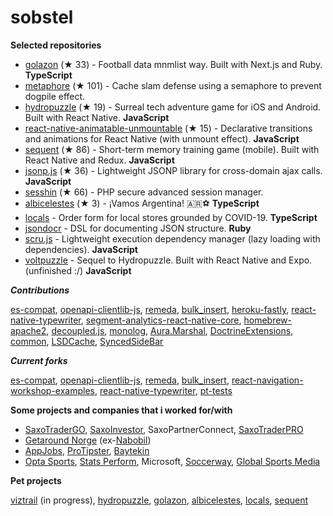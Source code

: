 # sobstel

**Selected repositories**
- [golazon](https://github.com/sobstel/golazon) (★ 33) - Football data mnmlist way. Built with Next.js and Ruby. **TypeScript**
- [metaphore](https://github.com/sobstel/metaphore) (★ 101) - Cache slam defense using a semaphore to prevent dogpile effect.
- [hydropuzzle](https://github.com/sobstel/hydropuzzle) (★ 19) - Surreal tech adventure game for iOS and Android. Built with React Native. **JavaScript**
- [react-native-animatable-unmountable](https://github.com/sobstel/react-native-animatable-unmountable) (★ 15) - Declarative transitions and animations for React Native (with unmount effect). **JavaScript**
- [sequent](https://github.com/sobstel/sequent) (★ 86) - Short-term memory training game (mobile). Built with React Native and Redux. **JavaScript**
- [jsonp.js](https://github.com/sobstel/jsonp.js) (★ 36) - Lightweight JSONP library for cross-domain ajax calls. **JavaScript**
- [sesshin](https://github.com/sobstel/sesshin) (★ 66) - PHP secure advanced session manager.
- [albicelestes](https://github.com/sobstel/albicelestes) (★ 3) - ¡Vamos Argentina! 🇦🇷⚽ **TypeScript**
- [locals](https://github.com/sobstel/locals) - Order form for local stores grounded by COVID-19. **TypeScript**
- [jsondocr](https://github.com/sobstel/jsondocr) - DSL for documenting JSON structure. **Ruby**
- [scru.js](https://github.com/sobstel/scru.js) - Lightweight execution dependency manager (lazy loading with dependencies). **JavaScript**
- [voltpuzzle](https://github.com/sobstel/voltpuzzle) - Sequel to Hydropuzzle. Built with React Native and Expo. (unfinished :/) **JavaScript**

***Contributions***

[es-compat](https://github.com/robatwilliams/es-compat/commits?author=sobstel),
[openapi-clientlib-js](https://github.com/SaxoBank/openapi-clientlib-js/commits?author=sobstel),
[remeda](https://github.com/remeda/remeda/commits?author=sobstel),
[bulk_insert](https://github.com/jamis/bulk_insert/commits?author=sobstel),
[heroku-fastly](https://github.com/fastly/heroku-fastly/commits?author=sobstel),
[react-native-typewriter](https://github.com/TaylorBriggs/react-native-typewriter/commits?author=sobstel),
[segment-analytics-react-native-core](https://github.com/Nabobil/segment-analytics-react-native-core/commits?author=sobstel),
[homebrew-apache2](https://github.com/djl/homebrew-apache2/commits?author=sobstel),
[decoupled.js](https://github.com/maciejsmolinski/decoupled.js/commits?author=sobstel),
[monolog](https://github.com/Seldaek/monolog/commits?author=sobstel),
[Aura.Marshal](https://github.com/auraphp/Aura.Marshal/commits?author=sobstel),
[DoctrineExtensions](https://github.com/beberlei/DoctrineExtensions/commits?author=sobstel),
[common](https://github.com/doctrine/common/commits?author=sobstel),
[LSDCache](https://github.com/gsmlabs/LSDCache/commits?author=sobstel),
[SyncedSideBar](https://github.com/TheSpyder/SyncedSideBar/commits?author=sobstel)


***Current forks***

[es-compat](https://github.com/sobstel/es-compat),
[openapi-clientlib-js](https://github.com/sobstel/openapi-clientlib-js),
[remeda](https://github.com/sobstel/remeda),
[bulk_insert](https://github.com/sobstel/bulk_insert),
[react-navigation-workshop-examples](https://github.com/sobstel/react-navigation-workshop-examples),
[react-native-typewriter](https://github.com/sobstel/react-native-typewriter),
[pt-tests](https://github.com/sobstel/pt-tests)


**Some projects and companies that i worked for/with**

- <a href="//www.home.saxo/platforms/saxotradergo">SaxoTraderGO</a>, <a href="//www.saxoinvestor.com">SaxoInvestor</a>, SaxoPartnerConnect, <a href="//www.home.saxo/platforms/saxotraderpro">SaxoTraderPRO</a>
- <a href="//no.getaround.com">Getaround Norge</a> (ex-<a href="//nabobil.no">Nabobil</a>)
- <a href="//www.appjobs.com">AppJobs</a>, <a href="//www.protipster.com">ProTipster</a>, <a href="//baytekin.media">Baytekin</a>
- <a href="//www.statsperform.com/opta/">Opta&nbsp;Sports</a>, <a href="//www.statsperform.com/">Stats&nbsp;Perform</a>, Microsoft, <a href="//www.soccerway.com">Soccerway</a>, <a href="//www.globalsportsmedia.com">Global Sports Media</a>

**Pet projects**

<a href="//viztrail.com">viztrail</a> (in progress),
<a href="//sobstel.dev/hydropuzzle/">hydropuzzle</a>,
<a href="//golazon.com">golazon</a>,
<a href="//albicelestes.com">albicelestes</a>,
<a href="//github.com/sobstel/locals">locals</a>,
<a href="//github.com/sobstel/sequent">sequent</a>
